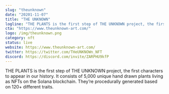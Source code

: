 ```yaml
---
slug: "theunknown"
date: "20201-11-07"
title: "THE UNKNOWN"
logline: "THE PLANTS is the first step of THE UNKNOWN project, the first characters to appear in our history. It consists of 5,000 unique hand drawn plants living as NFTs on the Solana blockchain. They’re procedurally generated based on 120+ different traits. "
cta: "https://www.theunknown-art.com/"
logo: /img/theunknown.png
category: nft
status: live
website: https://www.theunknown-art.com/
twitter: https://twitter.com/THeUNKNOWn_NFT
discord: https://discord.com/invite/ZARPHU9kfP
---
```


THE PLANTS is the first step of THE UNKNOWN project, the first characters to appear in our history. It consists of 5,000 unique hand drawn plants living as NFTs on the Solana blockchain. They’re procedurally generated based on 120+ different traits. 
